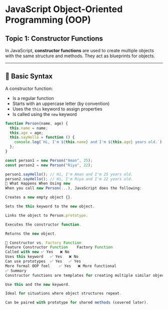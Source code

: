 # JavaScript Object-Oriented Programming (OOP)
## Topic 1: Constructor Functions

In JavaScript, **constructor functions** are used to create multiple objects with the same structure and methods. They act as blueprints for objects.

---

## 🔹 Basic Syntax

A constructor function:
- Is a regular function
- Starts with an uppercase letter (by convention)
- Uses the `this` keyword to assign properties
- Is called using the `new` keyword

```javascript
function Person(name, age) {
  this.name = name;
  this.age = age;
  this.sayHello = function () {
    console.log(`Hi, I'm ${this.name} and I'm ${this.age} years old.`);
  };
}

const person1 = new Person("Aman", 25);
const person2 = new Person("Riya", 22);

person1.sayHello(); // Hi, I'm Aman and I'm 25 years old.
person2.sayHello(); // Hi, I'm Riya and I'm 22 years old.
🔹 What Happens When Using new
When you call new Person(...), JavaScript does the following:

Creates a new empty object {}.

Sets the this keyword to the new object.

Links the object to Person.prototype.

Executes the constructor function.

Returns the new object.

🔹 Constructor vs. Factory Function
Feature	Constructor Function	Factory Function
Called with new	✅ Yes	❌ No
Uses this keyword	✅ Yes	❌ No
Can use prototypes	✅ Yes	✅ Yes
More formal OOP feel	✅ Yes	❌ More functional
✅ Summary
Constructor functions are templates for creating multiple similar objects.

Use this and the new keyword.

Ideal for situations where object structures repeat.

Can be paired with prototype for shared methods (covered later).